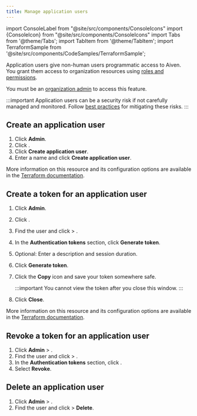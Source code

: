 ```yaml
---
title: Manage application users
---
```


import ConsoleLabel from "@site/src/components/ConsoleIcons"
import {ConsoleIcon} from "@site/src/components/ConsoleIcons"
import Tabs from '@theme/Tabs';
import TabItem from '@theme/TabItem';
import TerraformSample from '@site/src/components/CodeSamples/TerraformSample';

Application users give non-human users programmatic access to Aiven. You grant them access to organization resources using [roles and permissions](/docs/platform/concepts/permissions).

You must be an
[organization admin](/docs/platform/concepts/permissions#organization-roles-and-permissions)
to access this feature.

:::important
 Application users can be a security risk if not carefully managed and monitored. Follow
 [best practices](/docs/platform/concepts/application-users#security-best-practices) for
 mitigating these risks.
:::

## Create an application user

<Tabs groupId="group1">
<TabItem value="console" label="Console" default>

1.  Click **Admin**.
1.  Click <ConsoleLabel name="application users"/>.
1.  Click **Create application user**.
1.  Enter a name and click **Create application user**.

</TabItem>
<TabItem value="terraform" label="Terraform">

<TerraformSample filename='resources/aiven_organization_application_user/resource.tf' />

More information on this resource and its configuration options are available in the
[Terraform documentation](https://registry.terraform.io/providers/aiven/aiven/latest/docs/resources/organization_application_user).

</TabItem>
</Tabs>

## Create a token for an application user

<Tabs groupId="group1">
<TabItem value="console" label="Console" default>

1.  Click **Admin**.
1.  Click <ConsoleLabel name="application users"/>.
1.  Find the user and click <ConsoleLabel name="actions"/> >
    <ConsoleLabel name="viewappuserprofile"/>.
1.  In the **Authentication tokens** section, click **Generate token**.
1.  Optional: Enter a description and session duration.
1.  Click **Generate token**.
1.  Click the **Copy** icon and save your token somewhere safe.

    :::important
    You cannot view the token after you close this window.
    :::

1.  Click **Close**.

</TabItem>
<TabItem value="terraform" label="Terraform">

<TerraformSample filename='resources/aiven_organization_application_user_token/resource.tf' />

More information on this resource and its configuration options are available in the
[Terraform documentation](https://registry.terraform.io/providers/aiven/aiven/latest/docs/resources/organization_application_user_token).

</TabItem>
</Tabs>

## Revoke a token for an application user

1.  Click **Admin** > <ConsoleLabel name="application users"/>.
1.  Find the user and click <ConsoleLabel name="actions"/> >
    <ConsoleLabel name="viewappuserprofile"/>.
1.  In the **Authentication tokens** section, click <ConsoleLabel name="actions"/>.
1.  Select **Revoke**.

## Delete an application user

1.  Click **Admin** > <ConsoleLabel name="application users"/>.
1.  Find the user and click <ConsoleLabel name="actions"/> >
<ConsoleIcon name="delete"/> **Delete**.
